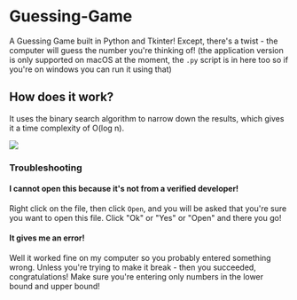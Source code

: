# Guessing-Game
A Guessing Game built in Python and Tkinter!  Except, there's a twist - the computer will guess the number you're thinking of! (the application version is only supported on macOS at the moment, the `.py` script is in here too so if you're on windows you can run it using that)

## How does it work?
It uses the binary search algorithm to narrow down the results, which gives it a time complexity of O(log n).

[![](https://img.shields.io/badge/Download-v1.0-green?style=for-the-badge)](https://github.com/Jminding/Guessing-Game/releases/download/v1.0/Guessing.Game.app.zip)


### Troubleshooting
#### I cannot open this because it's not from a verified developer!
Right click on the file, then click `Open`, and you will be asked that you're sure you want to open this file.  Click "Ok" or "Yes" or "Open" and there you go!

#### It gives me an error!
Well it worked fine on my computer so you probably entered something wrong.
Unless you're trying to make it break - then you succeeded, congratulations!
Make sure you're entering only numbers in the lower bound and upper bound!
